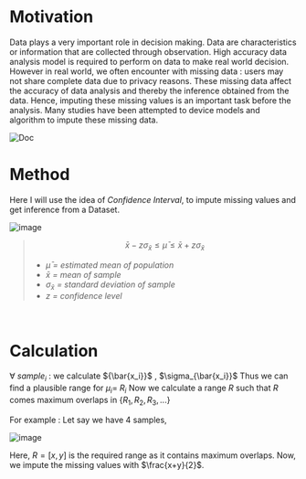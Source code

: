 # Motivation
Data plays a very important role in decision making. Data are characteristics or information that are collected through observation. High accuracy data analysis model is required to perform on data to make real world decision. However in real world, we often encounter with missing data : users may not share complete data due to privacy reasons. These missing data affect the accuracy of data analysis and thereby the inference obtained from the data. Hence, imputing these missing values is an important task before the analysis. Many studies have been attempted to device models and algorithm to impute these missing data.
<br>

![Doc](https://drive.google.com/file/d/1Iv5O3cFlVcmEkbwfoa3S8FgYHHTK4nN2/view?usp=sharing)
# Method
Here I will use the idea of *Confidence Interval*, to impute missing values and get inference from a Dataset.

![image](https://user-images.githubusercontent.com/58760297/127699342-3d9184af-7ab8-4e75-bca4-9fae42d299e5.png)
<br>
> $$\bar{x} - z\sigma_{\bar{x}} \le \bar{\mu} \le \bar{x} + z\sigma_{\bar{x}}$$
>- $\bar{\mu}$ *= estimated mean of population*
>- $\bar{x}$ *= mean of sample*
>- $\sigma_{\bar{x}}$ *= standard deviation of sample*
>- $z$ *= confidence level*

<br>

# Calculation

$\forall$ $sample_i$ : we calculate ${\bar{x_i}}$ , $\sigma_{\bar{x_i}}$
Thus we can find a plausible range for $\mu_i$= $R_i$
Now we calculate a range $R$ such that $R$ comes maximum overlaps in $\{R_1 ,R_2 , R_3 , ...\}$ <br>

For example :
Let say we have 4 samples,

![image](https://user-images.githubusercontent.com/58760297/127728382-da9d005c-a310-42b7-8038-ac859406a650.png) <br>

Here, $R = [x,y]$ is the required range as it contains maximum overlaps. Now, we impute the missing values with $\frac{x+y}{2}$.